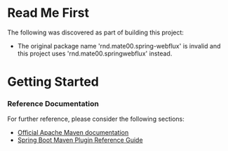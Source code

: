# Read Me First
The following was discovered as part of building this project:

* The original package name 'rnd.mate00.spring-webflux' is invalid and this project uses 'rnd.mate00.springwebflux' instead.

# Getting Started

### Reference Documentation
For further reference, please consider the following sections:

* [Official Apache Maven documentation](https://maven.apache.org/guides/index.html)
* [Spring Boot Maven Plugin Reference Guide](https://docs.spring.io/spring-boot/docs/2.2.4.RELEASE/maven-plugin/)

